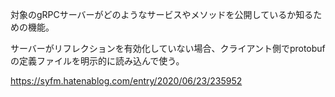 対象のgRPCサーバーがどのようなサービスやメソッドを公開しているか知るための機能。

サーバーがリフレクションを有効化していない場合、クライアント側でprotobufの定義ファイルを明示的に読み込んで使う。

https://syfm.hatenablog.com/entry/2020/06/23/235952
